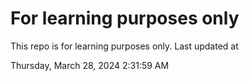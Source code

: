 # For learning purposes only
This repo is for learning purposes only.
Last updated at

Thursday, March 28, 2024 2:31:59 AM

